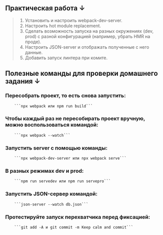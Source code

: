 ## Практическая работа ↓
>1. Установить и настроить webpack-dev-server.
>2. Настроить hot module replacement.
>3. Сделать возможность запуска на разных окружениях (dev, prod) c разной конфигурацией (например, убрать HMR на проде).
>4. Настроить JSON-server и отображать полученные с него данные.
>5. Добавить запуск линтера при комите.

## Полезные команды для проверки домашнего задания ↓

### Пересобрать проект, то есть снова запустить:
        ```npx webpack или npm run build```

### Чтобы каждый раз не пересобирать проект вручную, можно воспользоваться командой:
        ```npx webpack --watch```

### Запустить server с помощью команды:
        ```npx webpack-dev-server или npx webpack serve```

### В разных режимах dev и prod:
        ```npm run servedev или npm run servepro```

### Запустить JSON-сервер командой:
        ```json-server --watch db.json```

### Протестируйте запуск перехватчика перед фиксацией:
        ```git add -A и git commit -m Keep calm and commit```
